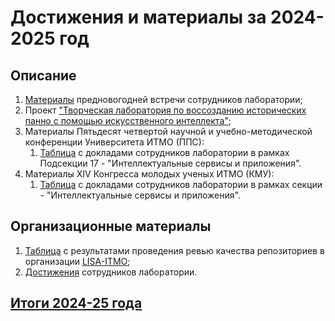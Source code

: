 # Достижения и материалы за 2024-2025 год

## Описание
1. [Материалы](https://github.com/LISA-ITMO/LISA-Hub/blob/main/materials/2024_2025/LISA_НГ_Итоги_набора.pdf) 
предновогодней встречи сотрудников лаборатории;
2. Проект ["Творческая лаборатория по воссозданию исторических панно с помощью искусственного интеллекта"](https://lisa-itmo.github.io/LISA-Hub/materials/2024_2025/laboratory_for_recreating_historical_murals.html);
2. Материалы Пятьдесят четвертой научной и учебно-методической конференции Университета ИТМО (ППС):
   1. [Таблица](https://docs.google.com/spreadsheets/d/1TPZVgilyc_k-g9WjdacVcD96ksmFncxPjHiNSl1Twek/edit?gid=0#gid=0) с 
докладами сотрудников лаборатории в рамках Подсекции 17 - "Интеллектуальные сервисы и приложения".
3. Материалы XIV Конгресса молодых ученых ИТМО (КМУ):
   1. [Таблица](https://docs.google.com/spreadsheets/d/1gOSdKoiGNAcrqrA9Tkvnl-Bi-9Q7IDF6DMqTd-IAsZM/edit?usp=sharing) с 
докладами сотрудников лаборатории в рамках секции - "Интеллектуальные сервисы и приложения".

## Организационные материалы
1. [Таблица](https://docs.google.com/spreadsheets/d/1Ff9P7tfOHpKHDEJ9KsSo9dVRYl723uCGMWu4xC9rooc/edit?usp=sharing) с 
результатами проведения ревью качества репозиториев в организации [LISA-ITMO](https://github.com/orgs/LISA-ITMO/repositories);
2. [Достижения](https://lisa-itmo.github.io/LISA-Hub/materials/2024_2025/achievements/achievements_general_2024_2025.html) сотрудников лаборатории.

## [Итоги 2024-25 года](https://lisa-itmo.github.io/LISA-Hub/materials/2024_2025/results_2024_2025.html)
